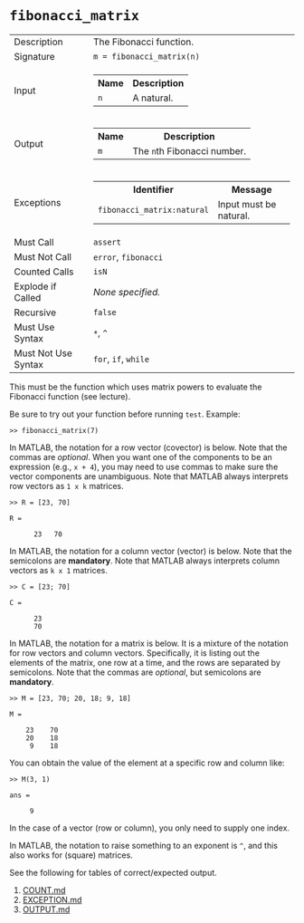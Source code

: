 
# `fibonacci_matrix`

<table><tr><td>Description</td><td>The Fibonacci function.</td></tr><tr><td>Signature</td><td><code>m&nbsp;=&nbsp;fibonacci_matrix(n)</code></td></tr><tr><td>Input</td><td><table><tr><th>Name</th><th>Description</th></tr><tr><td><code>n</code></td><td>A natural.</td></tr></table></td></tr><tr><td>Output</td><td><table><tr><th>Name</th><th>Description</th></tr><tr><td><code>m</code></td><td>The <code>n</code>th Fibonacci number.</td></tr></table></td></tr><tr><td>Exceptions</td><td><table><tr><th>Identifier</th><th>Message</th></tr><tr><td><code>fibonacci_matrix:natural</code></td><td>Input must be natural.</td></tr></table></td></tr><tr><td>Must Call</td><td><code>assert</code></td></tr><tr><td>Must Not Call</td><td><code>error</code>, <code>fibonacci</code></td></tr><tr><td>Counted Calls</td><td><code>isN</code></td></tr><tr><td>Explode if Called</td><td><em>None specified.</em></td></tr><tr><td>Recursive</td><td><code>false</code></td></tr><tr><td>Must Use Syntax</td><td><code>*</code>, <code>^</code></td></tr><tr><td>Must Not Use Syntax</td><td><code>for</code>, <code>if</code>, <code>while</code></td></tr></table>

This must be the function which uses matrix powers to evaluate the Fibonacci function (see lecture).

Be sure to try out your function before running `test`. Example:

```
>> fibonacci_matrix(7)
```

In MATLAB, the notation for a row vector (covector) is below.
Note that the commas are *optional*.
When you want one of the components to be an expression (e.g., `x + 4`), you may need to use commas to make sure the vector components are unambiguous.
Note that MATLAB always interprets row vectors as `1 x k` matrices.

```
>> R = [23, 70]

R =

      23   70
```

In MATLAB, the notation for a column vector (vector) is below.
Note that the semicolons are **mandatory**.
Note that MATLAB always interprets column vectors as `k x 1` matrices.

```
>> C = [23; 70]

C =

      23
      70
```

In MATLAB, the notation for a matrix is below.
It is a mixture of the notation for row vectors and column vectors.
Specifically, it is listing out the elements of the matrix, one row at a time, and the rows are separated by semicolons.
Note that the commas are *optional*, but semicolons are **mandatory**.

```
>> M = [23, 70; 20, 18; 9, 18]

M =

    23    70
    20    18
     9    18
```

You can obtain the value of the element at a specific row and column like:

```
>> M(3, 1)

ans =

     9
```

In the case of a vector (row or column), you only need to supply one index.

In MATLAB, the notation to raise something to an exponent is `^`, and this also works for (square) matrices.

See the following for tables of correct/expected output.

1. [COUNT.md](COUNT.md)
1. [EXCEPTION.md](EXCEPTION.md)
1. [OUTPUT.md](OUTPUT.md)


